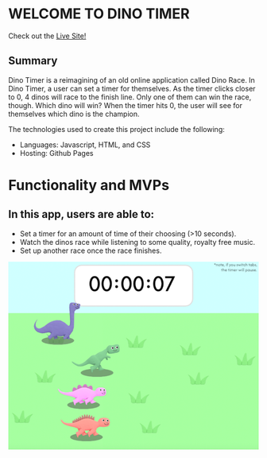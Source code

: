 # WELCOME TO DINO TIMER

Check out the [Live Site!](https://ncioffi1.github.io/Dino_Timer/)

## Summary

Dino Timer is a reimagining of an old online application called Dino Race.  In Dino Timer, a user can set a timer for themselves.  As the timer clicks closer to 0, 4 dinos will race to the finish line.  Only one of them can win the race, though.  Which dino will win?  When the timer hits 0, the user will see for themselves which dino is the champion. 

The technologies used to create this project include the following:

* Languages:  Javascript, HTML, and CSS
* Hosting:  Github Pages

# Functionality and MVPs 

## In this app, users are able to:
* Set a timer for an amount of time of their choosing (>10 seconds).
* Watch the dinos race while listening to some quality, royalty free music.
* Set up another race once the race finishes.

![Screenshot](UI/timer_example1.png)
